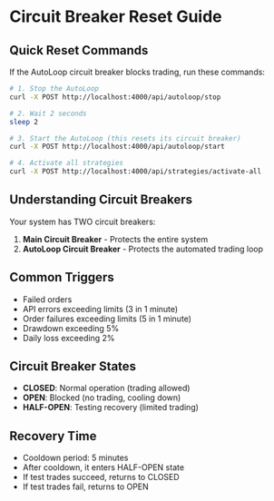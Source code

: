 # Circuit Breaker Reset Guide

## Quick Reset Commands

If the AutoLoop circuit breaker blocks trading, run these commands:

```bash
# 1. Stop the AutoLoop
curl -X POST http://localhost:4000/api/autoloop/stop

# 2. Wait 2 seconds
sleep 2

# 3. Start the AutoLoop (this resets its circuit breaker)
curl -X POST http://localhost:4000/api/autoloop/start

# 4. Activate all strategies
curl -X POST http://localhost:4000/api/strategies/activate-all
```

## Understanding Circuit Breakers

Your system has TWO circuit breakers:
1. **Main Circuit Breaker** - Protects the entire system
2. **AutoLoop Circuit Breaker** - Protects the automated trading loop

## Common Triggers
- Failed orders
- API errors exceeding limits (3 in 1 minute)
- Order failures exceeding limits (5 in 1 minute)
- Drawdown exceeding 5%
- Daily loss exceeding 2%

## Circuit Breaker States
- **CLOSED**: Normal operation (trading allowed)
- **OPEN**: Blocked (no trading, cooling down)
- **HALF-OPEN**: Testing recovery (limited trading)

## Recovery Time
- Cooldown period: 5 minutes
- After cooldown, it enters HALF-OPEN state
- If test trades succeed, returns to CLOSED
- If test trades fail, returns to OPEN
